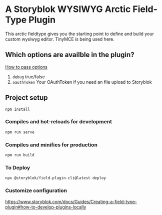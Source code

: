# A Storyblok WYSIWYG Arctic Field-Type Plugin

This arctic fieldtype gives you the starting point to define
and build your custom wysiwyg editor. TinyMCE is being used here.

## Which options are availble in the plugin?

[How to pass options](https://www.storyblok.com/docs/Guides/Creating-a-field-type-plugin#how-to-pass-options)

1.  `debug` true/false
2.  `oauthToken` Your OAuthToken if you need an file upload to Storyblok

## Project setup

```
npm install
```

### Compiles and hot-reloads for development

```
npm run serve
```

### Compiles and minifies for production

```
npm run build
```

### To Deploy

```
npx @storyblok/field-plugin-cli@latest deploy
```

### Customize configuration

https://www.storyblok.com/docs/Guides/Creating-a-field-type-plugin#how-to-develop-plugins-locally
